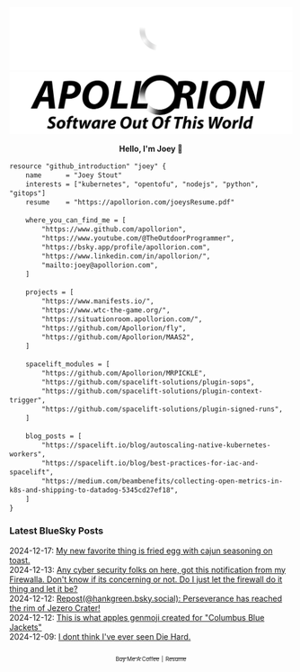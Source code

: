 ![Personal Website](https://raw.githubusercontent.com/Apollorion/apollorion/main/logos/new-large-white-transparent.png#gh-dark-mode-only)![Personal Website](https://raw.githubusercontent.com/Apollorion/apollorion/main/logos/new-large-black-transparent.png#gh-light-mode-only)

<p align="center">
    <b>Hello, I'm Joey 👋</b>
</p>

```hcl
resource "github_introduction" "joey" {
    name      = "Joey Stout"
    interests = ["kubernetes", "opentofu", "nodejs", "python", "gitops"]
    resume    = "https://apollorion.com/joeysResume.pdf"

    where_you_can_find_me = [
        "https://www.github.com/apollorion",
        "https://www.youtube.com/@TheOutdoorProgrammer",
        "https://bsky.app/profile/apollorion.com",
        "https://www.linkedin.com/in/apollorion/",
        "mailto:joey@apollorion.com",
    ]

    projects = [
        "https://www.manifests.io/",
        "https://www.wtc-the-game.org/",
        "https://situationroom.apollorion.com/",
        "https://github.com/Apollorion/fly",
        "https://github.com/Apollorion/MAAS2",
    ]

    spacelift_modules = [
        "https://github.com/Apollorion/MRPICKLE",
        "https://github.com/spacelift-solutions/plugin-sops",
        "https://github.com/spacelift-solutions/plugin-context-trigger",
        "https://github.com/spacelift-solutions/plugin-signed-runs",
    ]

    blog_posts = [
        "https://spacelift.io/blog/autoscaling-native-kubernetes-workers",
        "https://spacelift.io/blog/best-practices-for-iac-and-spacelift",
        "https://medium.com/beambenefits/collecting-open-metrics-in-k8s-and-shipping-to-datadog-5345cd27ef18",
    ]
}
```

### Latest BlueSky Posts
2024-12-17: [My new favorite thing is fried egg with cajun seasoning on toast. ](https://bsky.app/profile/apollorion.com/post/3ldixab4et22z)  
2024-12-13: [Any cyber security folks on here, got this notification from my Firewalla. Don't know if its concerning or not. Do I just let the firewall do it thing and let it be? ](https://bsky.app/profile/apollorion.com/post/3ld7swxn4a22z)  
2024-12-12: [Repost(@hankgreen.bsky.social): Perseverance has reached the rim of Jezero Crater! ](https://bsky.app/profile/hankgreen.bsky.social/post/3ld524zv4o22b)  
2024-12-12: [This is what apples genmoji created for "Columbus Blue Jackets" ](https://bsky.app/profile/apollorion.com/post/3ld57zxnnvk2p)  
2024-12-09: [I dont think I've ever seen Die Hard. ](https://bsky.app/profile/apollorion.com/post/3lcuudsysq22k)  


<p align="center">
    <a href="https://www.buymeacoffee.com/apollorion"><sub><sub>Buy Me A Coffee</sub></sub></a> <sub><sub>|</sub></sub> <a href="https://apollorion.com/joeysResume.pdf"><sub><sub>Resume</sub></sub></a>
</p>

